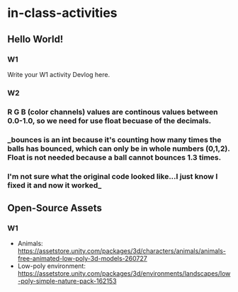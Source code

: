 # in-class-activities
## Hello World!
### W1
Write your W1 activity Devlog here.

### W2
### R G B (color channels) values are continous values between 0.0-1.0, so we need for use float becuase of the decimals.
### _bounces is an int because it's counting how many times the balls has bounced, which can only be in whole numbers (0,1,2). Float is not needed because a ball cannot bounces 1.3 times.
### I'm not sure what the original code looked like...I just know I fixed it and now it worked_

## Open-Source Assets
### W1
- Animals: https://assetstore.unity.com/packages/3d/characters/animals/animals-free-animated-low-poly-3d-models-260727 
- Low-poly environment: https://assetstore.unity.com/packages/3d/environments/landscapes/low-poly-simple-nature-pack-162153 